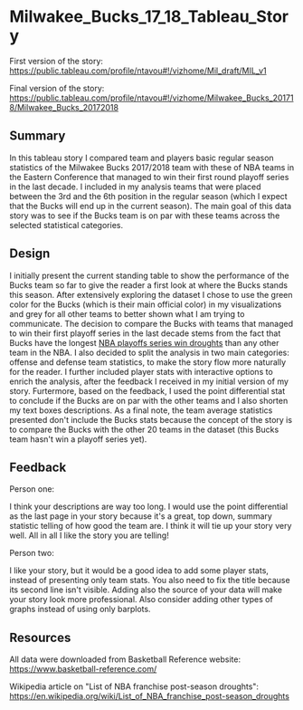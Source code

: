 # Milwakee_Bucks_17_18_Tableau_Story

First version of the story: https://public.tableau.com/profile/ntavou#!/vizhome/Mil_draft/MIL_v1  

Final version of the story: https://public.tableau.com/profile/ntavou#!/vizhome/Milwakee_Bucks_201718/Milwakee_Bucks_20172018

## Summary

In this tableau story I compared team and players basic regular season statistics of the Milwakee Bucks 2017/2018 team with these of NBA teams in the Eastern Conference that managed to win their first round playoff series in the last decade. I included in my analysis teams that were placed between the 3rd and the 6th position in the regular season (which I expect that the Bucks will end up in the current season). The main goal of this data story was to see if the Bucks team is on par with these teams across the selected statistical categories.

## Design

I initially present the current standing table to show the performance of the Bucks team so far to give the reader a first look at where the Bucks stands this season. After extensively exploring the dataset I chose to use the green color for the Bucks (which is their main official color) in my visualizations and grey for all other teams to better shown what I am trying to communicate. The decision to compare the Bucks with teams that managed to win their first playoff series in the last decade stems from the fact that Bucks have the longest [NBA playoffs series win droughts](https://en.wikipedia.org/wiki/List_of_NBA_franchise_post-season_droughts) than any other team in the NBA.  I also decided to split the analysis in two main categories: offense and defense team statistics, to make the story flow more naturally for the reader. I further included player stats with interactive options to enrich the analysis, after the feedback I received in my initial version of my story. Furtermore, based on the feedback, I used the point differential stat to conclude if the Bucks are on par with the other teams and I also shorten my text boxes descriptions. As a final note, the team average statistics presented don't include the Bucks stats because the concept of the story is to compare the Bucks with the other 20 teams in the dataset (this Bucks team hasn't win a playoff series yet).

## Feedback

Person one:

I think your descriptions are way too long. I would use the point differential as the last page in your story because it's a great, top down, summary statistic telling of how good the team are. I think it will tie up your story very well. All in all I like the story you are telling!

Person two:

I like your story, but it would be a good idea to add some player stats, instead of presenting only team stats. You also need to fix the title because its second line isn't visible. Adding also the source of your data will make your story look more professional. Also consider adding other types of graphs instead of using only barplots.

## Resources

All data were downloaded from Basketball Reference website: https://www.basketball-reference.com/  

Wikipedia article on "List of NBA franchise post-season droughts": https://en.wikipedia.org/wiki/List_of_NBA_franchise_post-season_droughts


